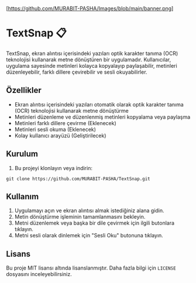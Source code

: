 [https://github.com/MURABIT-PASHA/Images/blob/main/banner.png]

# TextSnap 📋

TextSnap, ekran alıntısı içerisindeki yazıları optik karakter tanıma (OCR) teknolojisi kullanarak metne dönüştüren bir uygulamadır. Kullanıcılar, uygulama sayesinde metinleri kolayca kopyalayıp paylaşabilir, metinleri düzenleyebilir, farklı dillere çevirebilir ve sesli okuyabilirler.

## Özellikler

- Ekran alıntısı içerisindeki yazıları otomatik olarak optik karakter tanıma (OCR) teknolojisi kullanarak metne dönüştürme
- Metinleri düzenleme ve düzenlenmiş metinleri kopyalama veya paylaşma
- Metinleri farklı dillere çevirme (Eklenecek)
- Metinleri sesli okuma (Eklenecek)
- Kolay kullanıcı arayüzü (Geliştirilecek)

## Kurulum

1. Bu projeyi klonlayın veya indirin:

`git clone https://github.com/MURABIT-PASHA/TextSnap.git`

## Kullanım

1. Uygulamayı açın ve ekran alıntısı almak istediğiniz alana gidin.
3. Metin dönüştürme işleminin tamamlanmasını bekleyin.
4. Metni düzenlemek veya başka bir dile çevirmek için ilgili butonlara tıklayın.
5. Metni sesli olarak dinlemek için "Sesli Oku" butonuna tıklayın.

## Lisans

Bu proje MIT lisansı altında lisanslanmıştır. Daha fazla bilgi için `LICENSE` dosyasını inceleyebilirsiniz.
